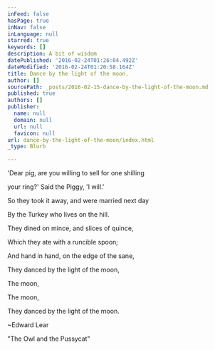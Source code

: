 ```yaml
---
inFeed: false
hasPage: true
inNav: false
inLanguage: null
starred: true
keywords: []
description: A bit of wisdom
datePublished: '2016-02-24T01:26:04.492Z'
dateModified: '2016-02-24T01:20:58.164Z'
title: Dance by the light of the moon.
author: []
sourcePath: _posts/2016-02-15-dance-by-the-light-of-the-moon.md
published: true
authors: []
publisher:
  name: null
  domain: null
  url: null
  favicon: null
url: dance-by-the-light-of-the-moon/index.html
_type: Blurb

---
```

'Dear pig, are you willing to sell for one shilling

your ring?' Said the Piggy, 'I will.'

So they took it away, and were married next day

By the Turkey who lives on the hill.

They dined on mince, and slices of quince,

Which they ate with a runcible spoon;

And hand in hand, on the edge of the sane,

They danced by the light of the moon,

The moon, 

The moon,

They danced by the light of the moon.

~Edward Lear

"The Owl and the Pussycat"